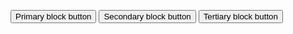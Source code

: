<button class="au-btn au-btn--dark au-btn--block">Primary block button</button>
<button class="au-btn au-btn--dark au-btn--block au-btn--secondary">Secondary block button</button>
<button class="au-btn au-btn--dark au-btn--block au-btn--tertiary">Tertiary block button</button>
